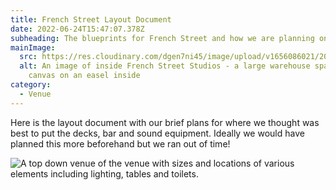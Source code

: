 ```yaml
---
title: French Street Layout Document
date: 2022-06-24T15:47:07.378Z
subheading: The blueprints for French Street and how we are planning on using it
mainImage:
  src: https://res.cloudinary.com/dgen7ni45/image/upload/v1656086021/20210624_083716_cwa1ur.webp
  alt: An image of inside French Street Studios - a large warehouse space with a
    canvas on an easel inside
category:
  - Venue
---
```

Here is the layout document with our brief plans for where we thought was best to put the decks, bar and sound equipment. Ideally we would have planned this more beforehand but we ran out of time!

![A top down venue of the venue with sizes and locations of various elements including lighting, tables and toilets.](https://res.cloudinary.com/dgen7ni45/image/upload/v1656086293/Layout_Plan-01_vsgj40.png "French Street Venue Layout")